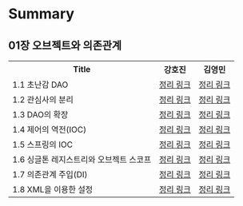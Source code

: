# Summary

## 01장 오브젝트와 의존관계

<table>
    <tr>
        <th>Title</th>
        <th>강호진</th>
        <th>김영민</th>
    </tr>
    <tr>
        <td>1.1 초난감 DAO</td>
        <td><a href="./강호진/01장-01_초난감_DAO_강호진.md">정리 링크</a></td>
        <td><a href="./김영민/01-01절_초난감_DAO_김영민.md">정리 링크</a></td>
    </tr>
    <tr>
        <td>1.2 관심사의 분리</td>
        <td><a href="./강호진/01장-02_관심사의_분리_강호진.md">정리 링크</a></td>
        <td><a href="./김영민/01-02절_관심사의_분리_김영민.md">정리 링크</a></td>
    </tr>
    <tr>
        <td>1.3 DAO의 확장</td>
        <td><a href="./강호진/01장-03_DAO의_확장_강호진.md">정리 링크</a></td>
        <td><a href="./김영민/01-03절_DAO의_확장_김영민.md">정리 링크</a></td>
    </tr>
    <tr>
        <td>1.4 제어의 역전(IOC)</td>
        <td><a href="./강호진/01장-04_제어의_역전(IOC)_강호진.md">정리 링크</a></td>
        <td><a href="./김영민/01-04절_제어의역전_김영민.md">정리 링크</a></td>
    </tr>
    <tr>
        <td>1.5 스프링의 IOC</td>
        <td><a href="./강호진/01장-05_스프링의_IOC_강호진.md">정리 링크</a></td>
        <td><a href="./김영민/01-05절_스프링_IOC_김영민.md">정리 링크</a></td>
    </tr>
    <tr>
        <td>1.6 싱글톤 레지스트리와 오브젝트 스코프</td>
        <td><a href="./강호진/01장-06_싱글톤_레지스트리와_오브젝트_스코프_강호진.md">정리 링크</a></td>
        <td><a href="./김영민/01-06절_싱글톤_레지스트리와_오브젝트_스코프_김영민.md">정리 링크</a></td>
    </tr>
    <tr>
        <td>1.7 의존관계 주입(DI)</td>
        <td><a href="./강호진/01장-07_의존관계_주입(DI)_강호진.md">정리 링크</a></td>
        <td><a href="./김영민/01-07절_의존관계주입_DI_김영민.md">정리 링크</a></td>
    </tr>
    <tr>
        <td>1.8 XML을 이용한 설정</td>
        <td><a href="./강호진/01장-08_XML을_이용한_설정_강호진.md">정리 링크</a></td>
        <td><a href="./김영민/01-08절_XML을이용한_설정_김영민.md">정리 링크</a></td>
    </tr>
</table>